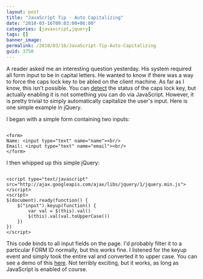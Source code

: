 ```yaml
---
layout: post
title: "JavaScript Tip - Auto Capitalizing"
date: "2010-03-16T09:03:00+06:00"
categories: [javascript,jquery]
tags: []
banner_image: 
permalink: /2010/03/16/JavaScript-Tip-Auto-Capitalizing
guid: 3750
---
```


A reader asked me an interesting question yesterday. His system required all form input to be in capital letters. He wanted to know if there was a way to force the caps lock key to be abled on the client machine. As far as I know, this isn't possible. You can <a href="http://www.codeproject.com/KB/scripting/Detect_Caps_Lock.aspx">detect</a> the status of the caps lock key, but actually enabling it is not something you can do via JavaScript. However, it is pretty trivial to simply automatically capitalize the user's input. Here is one simple example in jQuery.
<p/>
I began with a simple form containing two inputs:
<p/>
<code>
&lt;form&gt;
Name: &lt;input type="text" name="name"&gt;&lt;br/&gt;
Email: &lt;input type="text" name="email"&gt;&lt;br/&gt;
&lt;/form&gt;
</code>
<p/>
I then whipped up this simple jQuery:
<p/>
<code>
&lt;script type="text/javascript" src="http://ajax.googleapis.com/ajax/libs/jquery/1/jquery.min.js"&gt;&lt;/script&gt;
&lt;script&gt;
$(document).ready(function() {
	$("input").keyup(function() {
		var val = $(this).val()
		$(this).val(val.toUpperCase())
	})
})
&lt;/script&gt;
</code>
<p/>
This code binds to all input fields on the page. I'd probably filter it to a particular FORM ID normally, but this works fine. I listened for the keyup event and simply took the entire val and converted it to upper case. You can see a demo of this <a href="http://www.raymondcamden.com/demos/mar162010/test.cfm">here</a>. Not terribly exciting, but it works, as long as JavaScript is enabled of course.